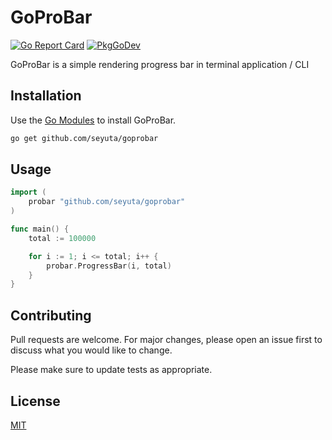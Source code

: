 # GoProBar

[![Go Report Card](https://goreportcard.com/badge/github.com/seyuta/goprobar)](https://goreportcard.com/report/github.com/seyuta/goprobar)
[![PkgGoDev](https://pkg.go.dev/badge/github.com/seyuta/goprobar)](https://pkg.go.dev/github.com/seyuta/goprobar)

GoProBar is a simple rendering progress bar in terminal application / CLI

## Installation

Use the [Go Modules](https://go.dev/ref/mod) to install GoProBar.

```bash
go get github.com/seyuta/goprobar
```

## Usage

```go
import (
	probar "github.com/seyuta/goprobar"
)

func main() {
	total := 100000

	for i := 1; i <= total; i++ {
		probar.ProgressBar(i, total)
	}
}
```

## Contributing
Pull requests are welcome. For major changes, please open an issue first to discuss what you would like to change.

Please make sure to update tests as appropriate.

## License
[MIT](https://choosealicense.com/licenses/mit/)
